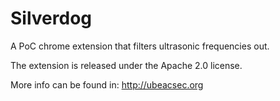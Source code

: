 # Silverdog
A PoC chrome extension that filters ultrasonic frequencies out.


The extension is released under the Apache 2.0 license. 

More info can be found in: http://ubeacsec.org


